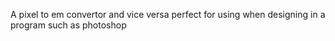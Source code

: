 A pixel to em convertor and vice versa perfect for using when designing in a program such as photoshop
